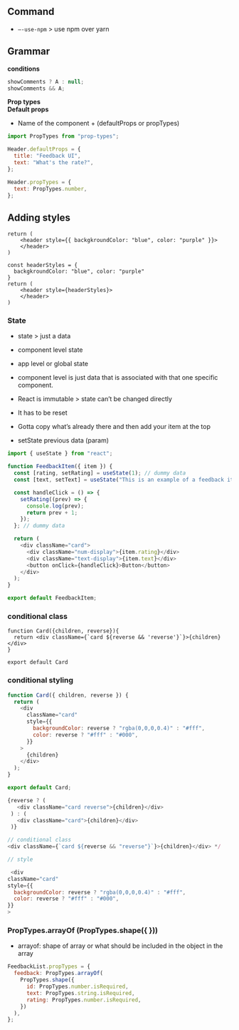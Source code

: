 ## Command

- `—-use-npm` > use npm over yarn

## Grammar

**conditions**

```js
showComments ? A : null;
showComments && A;
```

**Prop types**  
**Default props**

- Name of the component + (defaultProps or propTypes)

```js
import PropTypes from "prop-types";

Header.defaultProps = {
  title: "Feedback UI",
  text: "What's the rate?",
};

Header.propTypes = {
  text: PropTypes.number,
};
```

## Adding styles

```
return (
    <header style={{ backgkroundColor: "blue", color: "purple" }}>
    </header>
)
```

```
const headerStyles = {
  backgkroundColor: "blue", color: "purple"
}
return (
    <header style={headerStyles}>
    </header>
)
```

### State

- state > just a data
- component level state
- app level or global state

- component level is just data that is associated with that one specific component.

- React is immutable > state can’t be changed directly
- It has to be reset
- Gotta copy what’s already there and then add your item at the top
- setState previous data (param)

```js
import { useState } from "react";

function FeedbackItem({ item }) {
  const [rating, setRating] = useState(1); // dummy data
  const [text, setText] = useState("This is an example of a feedback item"); // dummy data

  const handleClick = () => {
    setRating((prev) => {
      console.log(prev);
      return prev + 1;
    });
  }; // dummy data

  return (
    <div className="card">
      <div className="num-display">{item.rating}</div>
      <div className="text-display">{item.text}</div>
      <button onClick={handleClick}>Button</button>
    </div>
  );
}

export default FeedbackItem;
```

### conditional class

```
function Card({children, reverse}){
  return <div className={`card ${reverse && 'reverse'}`}>{children}</div>
}

export default Card
```

### conditional styling

```js
function Card({ children, reverse }) {
  return (
    <div
      className="card"
      style={{
        backgroundColor: reverse ? "rgba(0,0,0,0.4)" : "#fff",
        color: reverse ? "#fff" : "#000",
      }}
    >
      {children}
    </div>
  );
}

export default Card;
```

```js
{reverse ? (
   <div className="card reverse">{children}</div>
 ) : (
   <div className="card">{children}</div>
 )}

// conditional class
<div className={`card ${reverse && "reverse"}`}>{children}</div> */

// style

 <div
className="card"
style={{
  backgroundColor: reverse ? "rgba(0,0,0,0.4)" : "#fff",
  color: reverse ? "#fff" : "#000",
}}
>
```

### PropTypes.arrayOf (PropTypes.shape({ }))

- arrayof: shape of array or what should be included in the object in the array

```js
FeedbackList.propTypes = {
  feedback: PropTypes.arrayOf(
    PropTypes.shape({
      id: PropTypes.number.isRequired,
      text: PropTypes.string.isRequired,
      rating: PropTypes.number.isRequired,
    })
  ),
};
```
